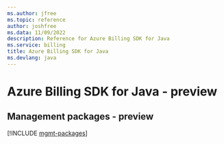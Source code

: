 ```yaml
---
ms.author: jfree
ms.topic: reference
author: joshfree
ms.data: 11/09/2022
description: Reference for Azure Billing SDK for Java
ms.service: billing
title: Azure Billing SDK for Java
ms.devlang: java
---
```

# Azure Billing SDK for Java - preview

## Management packages - preview
[!INCLUDE [mgmt-packages](billing-mgmt-index.md)]
